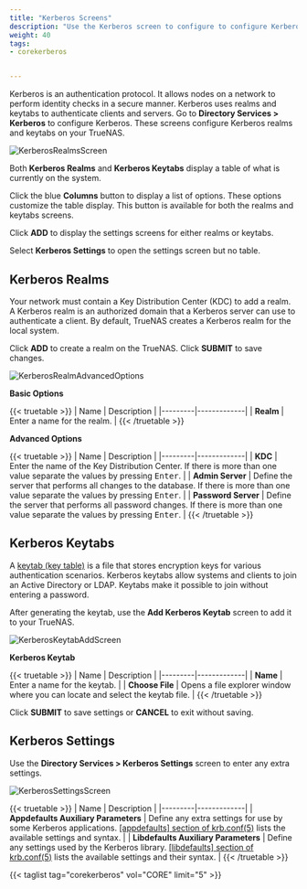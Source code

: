 ```yaml
---
title: "Kerberos Screens"
description: "Use the Kerberos screen to configure to configure Kerberos realms and keytabs on TrueNAS CORE."
weight: 40
tags:
- corekerberos


---
```


Kerberos is an authentication protocol. It allows nodes on a network to perform identity checks in a secure manner. 
Kerberos uses realms and keytabs to authenticate clients and servers. 
Go to **Directory Services > Kerberos** to configure Kerberos. These screens configure Kerberos realms and keytabs on your TrueNAS.

![KerberosRealmsScreen](/images/CORE/DirectoryServices/KerberosRealmsScreen.png "Kerberos Realms Screen")

Both **Kerberos Realms** and **Kerberos Keytabs** display a table of what is currently on the system.  

Click the blue **Columns** button to display a list of options. These options customize the table display. This button is available for both the realms and keytabs screens.

Click **ADD** to display the settings screens for either realms or keytabs.

Select **Kerberos Settings** to open the settings screen but no table.

## Kerberos Realms

Your network must contain a Key Distribution Center (KDC) to add a realm.
A Kerberos realm is an authorized domain that a Kerberos server can use to authenticate a client.
By default, TrueNAS creates a Kerberos realm for the local system.

Click **ADD** to create a realm on the TrueNAS. Click **SUBMIT** to save changes.

![KerberosRealmAdvancedOptions](/images/CORE/DirectoryServices/KerberosRealmAdvancedOptions.png "Kerberos Realm Add Screen")

**Basic Options**

{{< truetable >}}
| Name | Description |
|---------|-------------|
| **Realm** | Enter a name for the realm. |
{{< /truetable >}}

**Advanced Options**

{{< truetable >}}
| Name | Description |
|---------|-------------|
| **KDC** | Enter the name of the Key Distribution Center. If there is more than one value separate the values by pressing <kbd>Enter</kbd>. |
| **Admin Server** | Define the server that performs all changes to the database. If there is more than one value separate the values by pressing <kbd>Enter</kbd>. |
| **Password Server** | Define the server that performs all password changes. If there is more than one value separate the values by pressing <kbd>Enter</kbd>. |
{{< /truetable >}}

## Kerberos Keytabs

A [keytab (key table)](https://web.mit.edu/kerberos/krb5-devel/doc/basic/keytab_def.html) is a file that stores encryption keys for various authentication scenarios.
Kerberos keytabs allow systems and clients to join an Active Directory or LDAP. Keytabs make it possible to join without entering a password.

After generating the keytab, use the **Add Kerberos Keytab** screen to add it to your TrueNAS.

![KerberosKeytabAddScreen](/images/CORE/DirectoryServices/KerberosKeytabAddScreen.png "Kerberos Keytab Add Screen")

**Kerberos Keytab**

{{< truetable >}}
| Name | Description |
|---------|-------------|
| **Name** | Enter a name for the keytab. |
| **Choose File** | Opens a file explorer window where you can locate and select the keytab file. |
{{< /truetable >}}

Click **SUBMIT** to save settings or **CANCEL** to exit without saving.

## Kerberos Settings

Use the  **Directory Services > Kerberos Settings** screen to enter any extra settings.

![KerberosSettingsScreen](/images/CORE/DirectoryServices/KerberosSettingsScreen.png "Kerberos Settings")

{{< truetable >}}
| Name | Description |
|---------|-------------|
| **Appdefaults Auxiliary Parameters** | Define any extra settings for use by some Kerberos applications. [[appdefaults] section of krb.conf(5)](https://web.mit.edu/kerberos/krb5-1.12/doc/admin/conf_files/krb5_conf.html#appdefaults) lists the available settings and syntax. |
| **Libdefaults Auxiliary Parameters** | Define any settings used by the Kerberos library. [[libdefaults] section of krb.conf(5)](https://web.mit.edu/kerberos/krb5-1.12/doc/admin/conf_files/krb5_conf.html#libdefaults) lists the available settings and their syntax. |
{{< /truetable >}}

{{< taglist tag="corekerberos" vol="CORE" limit="5" >}}
